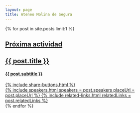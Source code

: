 ```yaml
--- 
layout: page 
title: Ateneo Molina de Segura
--- 
```

{% for post in site.posts limit:1 %}
<div class="next-activity-container" style="background-image: url('{{ post.banner }}')">
<a class="no-underline-link" href="{{ post.url }} ">
  <div class="next-activity-main-info-container">
    <div class="next-activity-main-info-text-content">
      <h2>
        Próxima actividad
      </h2>
      <h2>
        {{ post.title }}
      </h2>
      <h4>
        {{ post.subtitle }}
      </h4>
      {% include share-buttons.html %}
    </div>
    {% include speakers.html speakers = post.speakers placeUrl = post.placeUrl %}
    {% include related-links.html relatedLinks = post.relatedLinks %}
  </div>
</a>
</div>
{% endfor %}